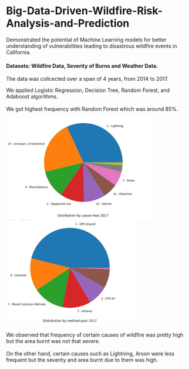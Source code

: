 # Big-Data-Driven-Wildfire-Risk-Analysis-and-Prediction
Demonstrated the potential of Machine Learning models for better understanding of vulnerabilities leading to disastrous wildfire events in California.

#### Datasets: Wildfire Data, Severity of Burns and Weather Data.
The data was collcected over a span of 4 years, from 2014 to 2017.

We applied Logistic Regression, Decision Tree, Random Forest, and Adaboost algorithms.  
\
We got highest frequency with Random Forest which was around 85%.

<img src = "Distibution by cause 2017.jpg" width = "400"> <img src = "Distribution by method 2017.jpg" width = "350">

We observed that frequency of certain causes of wildfire was pretty high but the area burnt was not that severe.  
\
On the other hand, certain causes such as Lightning, Arson were less frequent but the severity and area burnt due to them was high.
